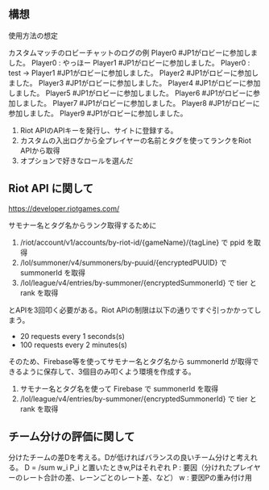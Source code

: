 ## 構想

使用方法の想定

カスタムマッチのロビーチャットのログの例
Player0 #JP1がロビーに参加しました。
Player0 : やっほー
Player1 #JP1がロビーに参加しました。
Player0 : test -> Player1 #JP1がロビーに参加しました。
Player2 #JP1がロビーに参加しました。
Player3 #JP1がロビーに参加しました。
Player4 #JP1がロビーに参加しました。
Player5 #JP1がロビーに参加しました。
Player6 #JP1がロビーに参加しました。
Player7 #JP1がロビーに参加しました。
Player8 #JP1がロビーに参加しました。
Player9 #JP1がロビーに参加しました。

1. Riot APIのAPIキーを発行し、サイトに登録する。
2. カスタムの入出ログから全プレイヤーの名前とタグを使ってランクをRiot APIから取得
3. オプションで好きなロールを選んだ

## Riot API に関して

https://developer.riotgames.com/

サモナー名とタグ名からランク取得するために

1. /riot/account/v1/accounts/by-riot-id/{gameName}/{tagLine} で ppid を取得
2. /lol/summoner/v4/summoners/by-puuid/{encryptedPUUID} で summonerId を取得
3. /lol/league/v4/entries/by-summoner/{encryptedSummonerId} で tier と rank を取得

とAPIを3回叩く必要がある。Riot APIの制限は以下の通りですぐ引っかかってしまう。

- 20 requests every 1 seconds(s)
- 100 requests every 2 minutes(s)

そのため、Firebase等を使ってサモナー名とタグ名から summonerId が取得できるように保存して、3個目のみ叩くよう環境を作成する。

1. サモナー名とタグ名を使って Firebase で summonerId を取得
2. /lol/league/v4/entries/by-summoner/{encryptedSummonerId} で tier と rank を取得

## チーム分けの評価に関して

分けたチームの差Dを考える。Dが低ければバランスの良いチーム分けと考えれる。
D = /sum w_i P_i
と置いたときw,Pはそれぞれ
P : 要因（分けれたプレイヤーのレート合計の差、レーンごとのレート差、など）
w : 要因Pの重み付け用
